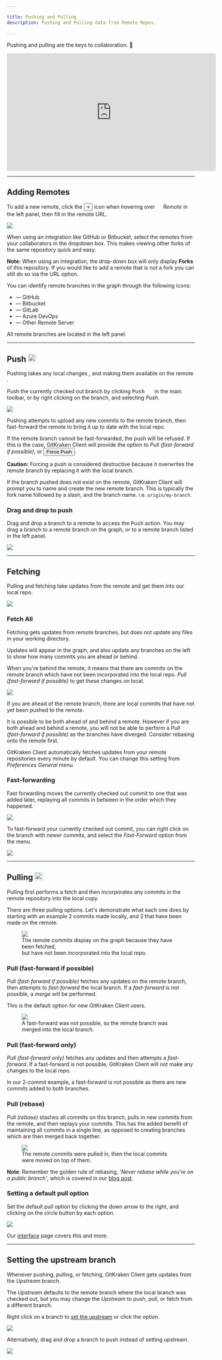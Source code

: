 ```yaml
---

title: Pushing and Pulling
description: Pushing and Pulling data from Remote Repos.

---
```


Pushing and pulling are the keys to collaboration.  🤝

<div class='embed-container embed-container--16-9'>
    <iframe width='560' height='315' src='https://www.youtube.com/embed/Lb4yvfrX_7I?rel=0&vq=hd1080' frameborder='0' allowfullscreen></iframe>
</div>


***
## Adding Remotes
To add a new remote, click the <button class='button button--success button--ui button--nolink'>+</button> icon when hovering over <em class='context-menu'><img src='/img/documentation/icons/gk-remote-icon.svg' style='height:1em;'> Remote</em> in the left panel, then fill in the remote URL.  

<img src="/img/documentation/repositories/add-remote.png" srcset="/img/documentation/repositories/add-remote@2x.png" class="img-bordered img-responsive center">

When using an integration like GitHub or Bitbucket, select the remotes from your collaborators in the dropdown box.  This makes viewing other forks of the same repository quick and easy.

<div class='callout callout--warning'>
    <p><strong>Note:</strong> When using an integration, the drop-down box will only display <strong>Forks</strong> of this repository. If you would like to add a remote that is not a fork you can still do so via the URL option.</p>
</div>

You can identify remote branches in the graph through the following icons:

 + <em class='context-menu'><i class="fab fa-github"></i></em> &mdash; GitHub
 + <em class='context-menu'><i class="fab fa-bitbucket" aria-hidden="true"></i></em> &mdash; Bitbucket
 + <em class='context-menu'><i class="fab fa-gitlab" aria-hidden="true"></i></em> &mdash; GitLab
 + <em class='context-menu'><i class="fab fa-windows" aria-hidden="true"></i></em> &mdash; Azure DevOps
 + <em class='context-menu'><i class="fa fa-globe" aria-hidden="true"></i></em> &mdash; Other Remote Server

All remote branches are located in the left panel.

***

## Push <img src='/img/documentation/icons/gk-push-icon.svg' style='height:1em;'>
Pushing takes any local changes <em class='context-menu'><i class="fa fa-laptop" aria-hidden="true"></i></em>, and making them available on the remote <em class='context-menu'><i class="fa fa-globe" aria-hidden="true"></i></em>.  

Push the currently checked out branch by clicking <kbd>Push <img src='/img/documentation/icons/gk-push-icon.svg' style='height:1em;'></kbd> in the main toolbar, or by right clicking on the branch, and selecting <em class='context-menu'>Push</em>.

<img src="/img/documentation/repositories/push.png" srcset="/img/documentation/repositories/push@2x.png" class="img-bordered img-responsive center">

Pushing attempts to upload any new commits to the remote branch, then fast-forward the remote to bring it up to date with the local repo.  

If the remote branch cannot be fast-forwarded, the push will be refused.  If this is the case, GitKraken Client will provide the option to _Pull (fast-forward if possible)_, or <button class='button button--danger button--ui button--nolink'>Force Push</button>.  

<div class='callout callout--warning'>
    <p><strong>Caution:</strong> Forcing a push is considered destructive because it overwrites the remote branch by replacing it with the local branch.</p>
</div>

If the branch pushed does not exist on the remote, GitKraken Client will prompt you to name and create the new remote branch.  This is typically the fork name followed by a slash, and the branch name. i.e. `origin/my-branch`.

### Drag and drop to push

Drag and drop a branch to a remote to access the <kbd>Push</kbd> action. You may drag a branch to a remote branch on the graph, or to a remote branch listed in the left panel.

<img src="/img/documentation/repositories/drag-and-drop-to-push.gif" srcset="/img/documentation/repositories/drag-and-drop-to-push.gif" class="img-bordered img-responsive center">

***
## Fetching
Pulling and fetching take updates from the remote and get them into our local repo.

<img src="/img/documentation/repositories/pull-options.png" srcset="/img/documentation/repositories/pull-options@2x.png" class="img-bordered img-responsive center">

### Fetch All
Fetching gets updates from remote branches, but does not update any files in your working directory.  

Updates will appear in the graph, and also update any branches on the left to show how many commits you are ahead or behind.

When you're behind the remote, it means that there are commits on the remote branch which have not been incorporated into the local repo. _Pull (fast-forward if possible)_ to get these changes on local.  

<img src="/img/documentation/repositories/fetch.png" srcset="/img/documentation/repositories/fetch@2x.png" class="img-bordered img-responsive center">

If you are ahead of the remote branch, there are local commits that have not yet been pushed to the remote.

It is possible to be both ahead of and behind a remote.  However if you are both ahead and behind a remote, you will not be able to perform a _Pull (fast-forward if possible)_ as the branches have diverged. Consider rebasing onto the remote first.

GitKraken Client automatically fetches updates from your remote repositories every minute by default.  You can change this setting from <em class='context-menu'>Preferences <i class='fa fa-caret-right'></i> General</em> menu.

### Fast-forwarding
Fast forwarding moves the currently checked out commit to one that was added later, replaying all commits in between in the order which they happened.  

<img src="/img/documentation/repositories/pull-options.png" srcset="/img/documentation/repositories/pull-options@2x.png" class="img-bordered img-responsive center">

To fast-forward your currently checked out commit, you can right click on the branch with newer commits, and select the <em class='context-menu'>Fast-Forward</em> option from the menu.  

<img src="/img/documentation/repositories/pushing-pulling/fast-forward.png" srcset="/img/documentation/repositories/pushing-pulling/fast-forward@2x.png" class="img-bordered img-responsive center">

***
## Pulling <img src='/img/documentation/icons/gk-pull-icon.svg' style='height:1em;'>
Pulling first performs a fetch and then incorporates any commits in the remote repository into the local copy.  

There are three pulling options. Let's demonstrate what each one does by starting with an example 2 commits made locally, and 2 that have been made on the remote.
<figure class='figure center'>
    <img src='/img/documentation/repositories/ahead-behind.png'>
    <figcaption>The remote commits display on the graph because they have been fetched,</br>but have not been incorporated into the local repo.</figcaption>
</figure>

### Pull (fast-forward if possible)
_Pull (fast-forward if possible)_ fetches any updates on the remote branch, then attempts to _fast-forward_ the local branch.  If a _fast-forward_ is not possible, a _merge_ will be performed.  

This is the default option for new GitKraken Client users.

<figure class='figure center'>
    <img src='/img/documentation/repositories/example-pull-ff.png'>
    <figcaption>A fast-forward was not possible, so the remote branch was merged into the local branch.</figcaption>
</figure>

### Pull (fast-forward only)
_Pull (fast-forward only)_ fetches any updates and then attempts a _fast-forward_.  If a fast-forward is not possible, GitKraken Client will not make any changes to the local repo.

In our 2-commit example, a fast-forward is not possible as there are new commits added to both branches.

### Pull (rebase)
_Pull (rebase)_ stashes all commits on this branch, pulls in new commits from the remote, and then replays your commits.  This has the added benefit of maintaining all commits in a single line, as opposed to creating branches which are then merged back together.  

<figure class='figure center'>
    <img src='/img/documentation/repositories/example-pull-rebase.png'>
    <figcaption>The remote commits were pulled in, then the local commits were moved on top of them.</figcaption>
</figure>

<div class='callout callout--basic'>
    <p><strong>Note</strong>: Remember the golden rule of rebasing, <em>'Never rebase while you're on a public branch'</em>, which is covered in our <a href='https://blog.axosoft.com/2016/10/20/golden-rule-of-rebasing-in-git/'>blog post</a>.</p>
</div>

### Setting a default pull option
Set the default pull option by clicking the down arrow to the right, and clicking on the circle button by each option.  

<img src="/img/documentation/repositories/pushing-pulling/set-default.png" srcset="/img/documentation/repositories/pushing-pulling/set-default@2x.png" class="img-bordered img-responsive center">

Our [interface](/start-here/interface) page covers this and more.


***
## Setting the upstream branch
Whenever pushing, pulling, or fetching, GitKraken Client gets updates from the _Upstream_ branch.

The _Upstream_ defaults to the remote branch where the local branch was checked out, but you may change the _Upstream_ to push, pull, or fetch from a different branch.  

Right click on a branch to <a href="https://gitkraken.com/learn/git/problems/git-set-upstream-branch" target="_blank">set the upstream</a> or click the <kbd> <i class="fa fa-ellipsis-v"></i> </kbd> option.

<img src="/img/documentation/repositories/upstream.png" srcset="/img/documentation/repositories/upstream@2x.png" class="img-bordered img-responsive center">

Alternatively, drag and drop a branch to push instead of setting upstream. 

<img src="/img/documentation/repositories/pushing-pulling/drag-and-drop.gif" class="img-bordered img-responsive center">